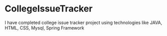 # CollegeIssueTracker
I have completed college issue tracker project using technologies like JAVA, HTML, CSS, Mysql, Spring Framework
